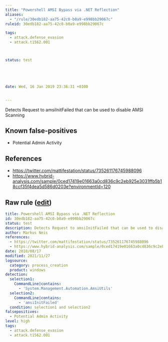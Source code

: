 ```yaml
---
title: "Powershell AMSI Bypass via .NET Reflection"
aliases:
  - "/rule/30edb182-aa75-42c0-b0a9-e998bb29067c"
ruleid: 30edb182-aa75-42c0-b0a9-e998bb29067c

tags:
  - attack.defense_evasion
  - attack.t1562.001



status: test





date: Wed, 16 Jan 2019 23:36:31 +0100


---
```


Detects Request to amsiInitFailed that can be used to disable AMSI Scanning

<!--more-->


## Known false-positives

* Potential Admin Activity



## References

* https://twitter.com/mattifestation/status/735261176745988096
* https://www.hybrid-analysis.com/sample/0ced17419e01663a0cd836c9c2eb925e3031ffb5b18ccf35f4dea5d586d0203e?environmentId=120


## Raw rule ([edit](https://github.com/SigmaHQ/sigma/edit/master/rules/windows/process_creation/proc_creation_win_powershell_amsi_bypass.yml))
```yaml
title: Powershell AMSI Bypass via .NET Reflection
id: 30edb182-aa75-42c0-b0a9-e998bb29067c
status: test
description: Detects Request to amsiInitFailed that can be used to disable AMSI Scanning
author: Markus Neis
references:
  - https://twitter.com/mattifestation/status/735261176745988096
  - https://www.hybrid-analysis.com/sample/0ced17419e01663a0cd836c9c2eb925e3031ffb5b18ccf35f4dea5d586d0203e?environmentId=120
date: 2018/08/17
modified: 2021/11/27
logsource:
  category: process_creation
  product: windows
detection:
  selection1:
    CommandLine|contains:
      - 'System.Management.Automation.AmsiUtils'
  selection2:
    CommandLine|contains:
      - 'amsiInitFailed'
  condition: selection1 and selection2
falsepositives:
  - Potential Admin Activity
level: high
tags:
  - attack.defense_evasion
  - attack.t1562.001

```
